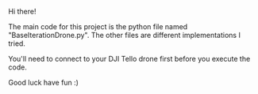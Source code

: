 Hi there! 

The main code for this project is the python file named "BaseIterationDrone.py". The other files are different implementations I tried.

You'll need to connect to your DJI Tello drone first before you execute the code. 

Good luck have fun :)
